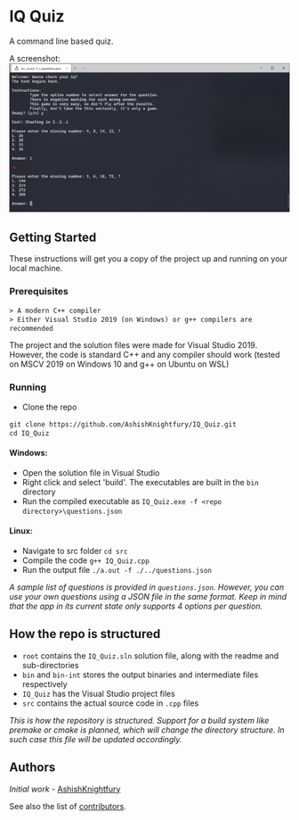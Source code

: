# IQ Quiz

A command line based quiz.

A screenshot:
![alt text][screenshot]

[screenshot]: ./screenshot.png "Screenshot of the app running on Ubuntu on WSL (Windows Terminal)"

## Getting Started

These instructions will get you a copy of the project up and running on your local machine.

### Prerequisites

```
> A modern C++ compiler
> Either Visual Studio 2019 (on Windows) or g++ compilers are recommended
```

The project and the solution files were made for Visual Studio 2019. However, the code is standard C++ and any compiler should work (tested on MSCV 2019 on Windows 10 and g++ on Ubuntu on WSL)

### Running

-   Clone the repo

```
git clone https://github.com/AshishKnightfury/IQ_Quiz.git
cd IQ_Quiz
```

#### Windows:

-   Open the solution file in Visual Studio
-   Right click and select 'build'. The executables are built in the `bin` directory
-   Run the compiled executable as `IQ_Quiz.exe -f <repo directory>\questions.json`

#### Linux:

-   Navigate to src folder `cd src`
-   Compile the code `g++ IQ_Quiz.cpp`
-   Run the output file `./a.out -f ./../questions.json`

_A sample list of questions is provided in `questions.json`. However, you can use your own questions using a JSON file in the same format. Keep in mind that the app in its current state only supports 4 options per question._

## How the repo is structured

-   `root` contains the `IQ_Quiz.sln` solution file, along with the readme and sub-directories
-   `bin` and `bin-int` stores the output binaries and intermediate files respectively
-   `IQ_Quiz` has the Visual Studio project files
-   `src` contains the actual source code in `.cpp` files

_This is how the repository is structured. Support for a build system like premake or cmake is planned, which will change the directory structure. In such case this file will be updated accordingly._

## Authors

_Initial work_ - [AshishKnightfury](https://github.com/AshishKnightfury)

See also the list of [contributors](https://github.com/AshishKnightfury/IQ_Quiz/contributors).
